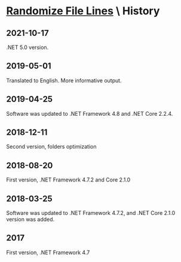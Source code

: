 # [Randomize File Lines](Readme.md) \ History

## 2021-10-17

.NET 5.0 version.

## 2019-05-01

Translated to English. More informative output.

## 2019-04-25

Software was updated to .NET Framework 4.8 and .NET Core 2.2.4.

## 2018-12-11

Second version, folders optimization

## 2018-08-20

First version, .NET Framework 4.7.2 and Core 2.1.0

## 2018-03-25

Software was updated to .NET Framework 4.7.2, and .NET Core 2.1.0 version was added.

## 2017

First version, .NET Framework 4.7
